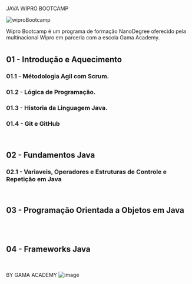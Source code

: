 JAVA WIPRO BOOTCAMP

![wiproBootcamp](https://user-images.githubusercontent.com/10172471/161183714-e9718b88-2da6-4907-82d8-21c5c2e36748.png)

Wipro Bootcamp é um programa de formação NanoDegree oferecido pela multinacional Wipro em parceria com a escola Gama Academy.

#

## 01 - Introdução e Aquecimento
  ### 01.1 - Métodologia Agil com Scrum.
  ### 01.2 - Lógica de Programação.
  ### 01.3 - Historia da Linguagem Java.
  ### 01.4 - Git e GitHub
</br>

## 02 - Fundamentos Java
  ### 02.1 - Variaveis, Operadores e Estruturas de Controle e Repetição em Java
</br>

## 03 - Programação Orientada a Objetos em Java
</br></br>

## 04 - Frameworks Java
</br>

BY GAMA ACADEMY
![image](https://user-images.githubusercontent.com/10172471/161184424-a619d9bb-208e-4a94-913a-79156d2f1fc0.png)
